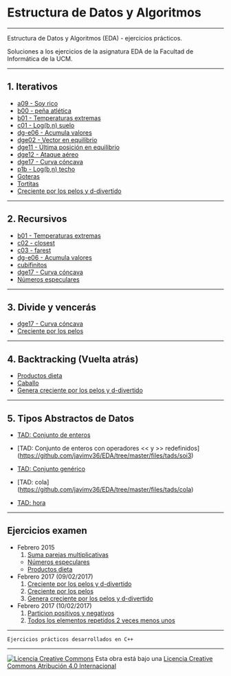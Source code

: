 <!--
Esta obra está bajo una licencia Licencia Creative Commons Atribución 4.0 Internacional.
Licencia: http://creativecommons.org/licenses/by/4.0/
-->
# Estructura de Datos y Algoritmos
---

Estructura de Datos y Algoritmos (EDA) - ejercicios prácticos.

Soluciones a los ejercicios de la asignatura EDA de la Facultad de
Informática de la UCM.

---
## 1. Iterativos
- [a09 - Soy rico](https://github.com/javimv36/EDA/blob/master/files/a09.cpp)
- [b00 - peña atlética](https://github.com/javimv36/EDA/blob/master/files/b00.cpp)
- [b01 - Temperaturas extremas](https://github.com/javimv36/EDA/blob/master/files/b01.cpp)
- [c01 - Log(b,n) suelo](https://github.com/javimv36/EDA/blob/master/files/c01.cpp)
- [dg-e06 - Acumula valores](https://github.com/javimv36/EDA/blob/master/files/dg-e06.cpp)
- [dge02 - Vector en equilibrio](https://github.com/javimv36/EDA/blob/master/files/dge02.cpp)
- [dge11 - Última posición en equilibrio](https://github.com/javimv36/EDA/blob/master/files/dge11.cpp)
- [dge12 - Ataque aéreo](https://github.com/javimv36/EDA/blob/master/files/dge12.cpp)
- [dge17 - Curva cóncava](https://github.com/javimv36/EDA/blob/master/files/dge17.cpp)
- [p1b - Log(b,n) techo](https://github.com/javimv36/EDA/blob/master/files/p1b.cpp)
- [Goteras](https://github.com/javimv36/EDA/blob/master/files/goteras.cpp)
- [Tortitas](https://github.com/javimv36/EDA/blob/master/files/tortitas.cpp)
- [Creciente por los pelos y d-divertido](https://github.com/javimv36/EDA/blob/master/files/feb17-1.cpp)

---
## 2. Recursivos
- [b01 - Temperaturas extremas](https://github.com/javimv36/EDA/blob/master/files/b01.cpp)
- [c02 - closest](https://github.com/javimv36/EDA/blob/master/files/c02.cpp)
- [c03 - farest](https://github.com/javimv36/EDA/blob/master/files/c03.cpp)
- [dg-e06 - Acumula valores](https://github.com/javimv36/EDA/blob/master/files/dg-e06.cpp)
- [cubifinitos](https://github.com/javimv36/EDA/blob/master/files/cubifinitos.cpp)
- [dge17 - Curva cóncava](https://github.com/javimv36/EDA/blob/master/files/dge17.cpp)
- [Números especulares](https://github.com/javimv36/EDA/blob/master/files/feb15-2.cpp)

---
## 3. Divide y vencerás
- [dge17 - Curva cóncava](https://github.com/javimv36/EDA/blob/master/files/dge17.cpp)
- [Creciente por los pelos](https://github.com/javimv36/EDA/blob/master/files/feb17-2.cpp)

---
## 4. Backtracking (Vuelta atrás)
- [Productos dieta](https://github.com/javimv36/EDA/blob/master/files/feb15-3.cpp)
- [Caballo](https://github.com/javimv36/EDA/blob/master/files/caballo.cpp)
- [Genera creciente por los pelos y d-divertido](https://github.com/javimv36/EDA/blob/master/files/feb17-3.cpp)

---
## 5. Tipos Abstractos de Datos
- [TAD: Conjunto de enteros](https://github.com/javimv36/EDA/blob/master/files/conjunto/SetOfInts.cpp)

- [TAD: Conjunto de enteros con operadores << y >> redefinidos] (https://github.com/javimv36/EDA/tree/master/files/tads/soi3)
- [TAD: Conjunto genérico](https://github.com/javimv36/EDA/tree/master/files/tads/setGeneric)

- [TAD: cola] (https://github.com/javimv36/EDA/tree/master/files/tads/cola)

- [TAD: hora](https://github.com/javimv36/EDA/tree/master/files/tads/horaTren)


---
## Ejercicios examen
- Febrero 2015
  1. [Suma parejas multiplicativas](https://github.com/javimv36/EDA/blob/master/files/feb15-1.cpp)
  - [Números especulares](https://github.com/javimv36/EDA/blob/master/files/feb15-2.cpp)
  - [Productos dieta](https://github.com/javimv36/EDA/blob/master/files/feb15-3.cpp)
- Febrero 2017 (09/02/2017)
  1. [Creciente por los pelos y d-divertido](https://github.com/javimv36/EDA/blob/master/files/feb17-1.cpp)
  2. [Creciente por los pelos](https://github.com/javimv36/EDA/blob/master/files/feb17-2.cpp)
  3. [Genera creciente por los pelos y d-divertido](https://github.com/javimv36/EDA/blob/master/files/feb17-3.cpp)
- Febrero 2017 (10/02/2017)
  1. [Particion positivos y negativos](https://github.com/javimv36/EDA/blob/master/files/feb17-1-C.cpp)
  2. [Todos los elementos repetidos 2 veces menos unos](https://github.com/javimv36/EDA/blob/master/files/feb17-2-C.cpp)


---

~~~~
Ejercicios prácticos desarrollados en C++
~~~~
---
[![Licencia Creative Commons](https://i.creativecommons.org/l/by/4.0/88x31.png)](http://creativecommons.org/licenses/by/4.0/)
Esta obra está bajo una  [Licencia Creative Commons Atribución 4.0 Internacional](http://creativecommons.org/licenses/by/4.0/)
